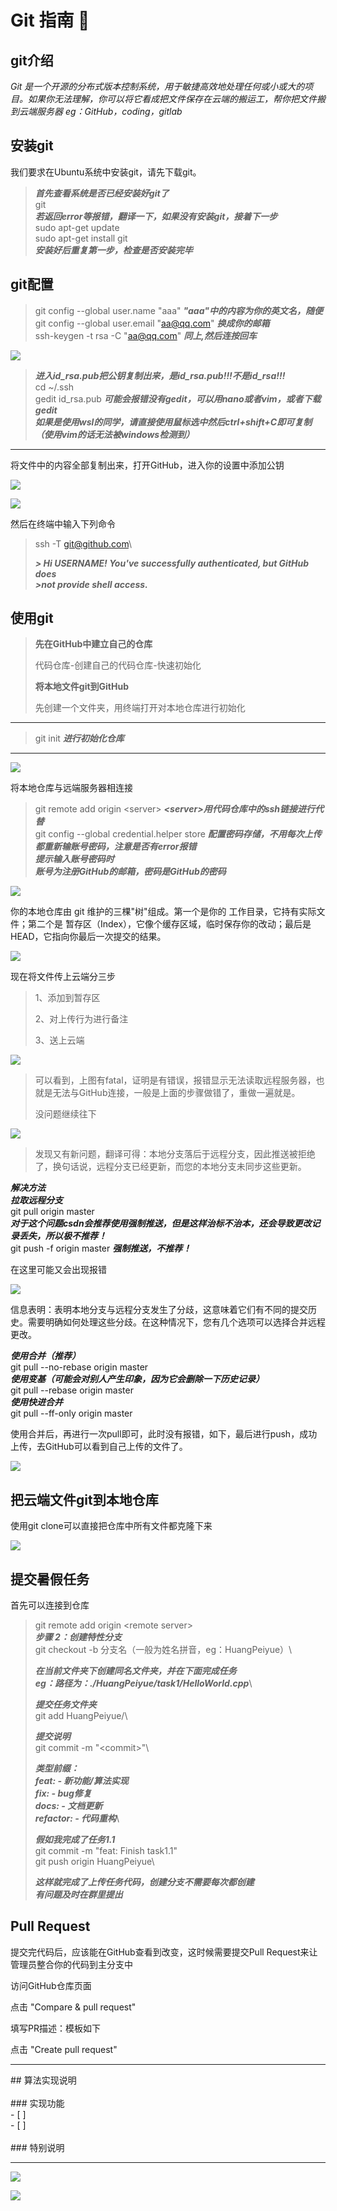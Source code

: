 # Git 指南 🚀

## git介绍

*Git
是一个开源的分布式版本控制系统，用于敏捷高效地处理任何或小或大的项目。如果你无法理解，你可以将它看成把文件保存在云端的搬运工，帮你把文件搬到云端服务器
eg：GitHub，coding，gitlab*

## 安装git

我们要求在Ubuntu系统中安装git，请先下载git。

> ***首先查看系统是否已经安装好git了***\
> git\
> ***若返回error等报错，翻译一下，如果没有安装git，接着下一步***\
> sudo apt-get update\
> sudo apt-get install git\
> ***安装好后重复第一步，检查是否安装完毕***


## git配置
<!-- ============ 配置章节开始 ============ -->
>  git config \--global user.name \"aaa\"
>  ***\"aaa"中的内容为你的英文名，随便***\
>  git config \--global user.email \"aa@qq.com\" ***换成你的邮箱***\
>  ssh-keygen -t rsa -C \"aa@qq.com\" ***同上,然后连按回车***

![](images/1.png)

>  ***进入id_rsa.pub把公钥复制出来，是id_rsa.pub!!!不是id_rsa!!!***\
>  cd \~/.ssh\
>  gedit id_rsa.pub ***可能会报错没有gedit，可以用nano或者vim，或者下载gedit***\
>  ***如果是使用wsl的同学，请直接使用鼠标选中然后ctrl+shift+C即可复制（使用vim的话无法被windows检测到）***

  -----------------------------------------------------------------------------------------------------

将文件中的内容全部复制出来，打开GitHub，进入你的设置中添加公钥

![](images/2.png)

![](images/3.png)

然后在终端中输入下列命令

>  ssh -T git@github.com\
> 
>  ***> Hi USERNAME! You\'ve successfully authenticated, but GitHub does***\
>  ***\>not provide shell access.***


## 使用git

> **先在GitHub中建立自己的仓库**
>
> 代码仓库-创建自己的代码仓库-快速初始化
>
> **将本地文件git到GitHub**
>
> 先创建一个文件夹，用终端打开对本地仓库进行初始化

  -----------------------------------------------------------------------
  >git init ***进行初始化仓库***
  -----------------------------------------------------------------------

![](images/4.png)

将本地仓库与远端服务器相连接

>  git remote add origin \<server\>
>  ***\<server\>用代码仓库中的ssh链接进行代替***\
>  git config \--global credential.helper store
>  ***配置密码存储，不用每次上传都重新输账号密码，注意是否有error报错***\
>  ***提示输入账号密码时***\
>  ***账号为注册GitHub的邮箱，密码是GitHub的密码***

![](images/5.png)

你的本地仓库由 git 维护的三棵"树"组成。第一个是你的
工作目录，它持有实际文件；第二个是
暂存区（Index），它像个缓存区域，临时保存你的改动；最后是
HEAD，它指向你最后一次提交的结果。

![](images/6.png)

现在将文件传上云端分三步

> 1、添加到暂存区
>
> 2、对上传行为进行备注
>
> 3、送上云端

 ![](images/7.png)

> 可以看到，上图有fatal，证明是有错误，报错显示无法读取远程服务器，也就是无法与GitHub连接，一般是上面的步骤做错了，重做一遍就是。
>
> 没问题继续往下
>
 ![](images/8.png)
>
> 发现又有新问题，翻译可得：本地分支落后于远程分支，因此推送被拒绝了，换句话说，远程分支已经更新，而您的本地分支未同步这些更新。

  ***解决方法***\
  ***拉取远程分支***\
  git pull origin master\
  ***对于这个问题csdn会推荐使用强制推送，但是这样治标不治本，还会导致更改记录丢失，所以极不推荐！***\
  git push -f origin master ***强制推送，不推荐！***

在这里可能又会出现报错

![](images/9.png)

信息表明：表明本地分支与远程分支发生了分歧，这意味着它们有不同的提交历史。需要明确如何处理这些分歧。在这种情况下，您有几个选项可以选择合并远程更改。

  ***使用合并（推荐）***\
  git pull \--no-rebase origin master\
  ***使用变基（可能会对别人产生印象，因为它会删除一下历史记录）***\
  git pull \--rebase origin master\
  ***使用快进合并***\
  git pull \--ff-only origin master


使用合并后，再进行一次pull即可，此时没有报错，如下，最后进行push，成功上传，去GitHub可以看到自己上传的文件了。

![](images/10.png)

## 把云端文件git到本地仓库

使用git clone可以直接把仓库中所有文件都克隆下来

![](images/11.png)

## 提交暑假任务

首先可以连接到仓库

>git remote add origin \<remote server\>\
>***步骤 2：创建特性分支***\
>git checkout -b 分支名（一般为姓名拼音，eg：HuangPeiyue）\
>
>***在当前文件夹下创建同名文件夹，并在下面完成任务***\
>***eg：路径为：./HuangPeiyue/task1/HelloWorld.cpp***\
>
>***提交任务文件夹***\
>git add HuangPeiyue/\
>
>***提交说明***\
>git commit -m \"\<commit\>\"\
>
>***类型前缀：***\
>***feat: - 新功能/算法实现***\
>***fix: - bug修复***\
>***docs: - 文档更新***\
>***refactor: - 代码重构***\
>
>***假如我完成了任务1.1***\
>git commit -m \"feat: Finish task1.1\"\
>git push origin HuangPeiyue\
>
>***这样就完成了上传任务代码，创建分支不需要每次都创建***\
>***有问题及时在群里提出***

## Pull Request

提交完代码后，应该能在GitHub查看到改变，这时候需要提交Pull
Request来让管理员整合你的代码到主分支中

访问GitHub仓库页面

点击 \"Compare & pull request\"

填写PR描述：模板如下

点击 \"Create pull request\"

  -----------------------------------------------------------------------
 
  \## 算法实现说明\
  \
  \### 实现功能\
  \- \[ \]\
  \- \[ \]\
  \
  \### 特别说明
  
  -----------------------------------------------------------------------

![](images/12.png)

![](images/13.png)


















